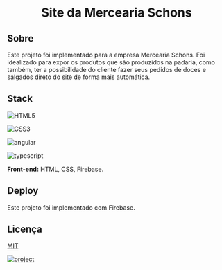 [JAVASCRIPT__BADGE]: https://img.shields.io/badge/Javascript-000?style=for-the-badge&logo=javascript
[TYPESCRIPT__BADGE]: https://img.shields.io/badge/typescript-D4FAFF?style=for-the-badge&logo=typescript
[ANGULAR__BADGE]: https://img.shields.io/badge/Angular-red?style=for-the-badge&logo=angular
[PROJECT__BADGE]: https://img.shields.io/badge/📱Visit_this_project-000?style=for-the-badge&logo=project
[PROJECT__URL]: https://merceariaschons.com.br

<h1 align="center" style="font-weight: bold;">Site da Mercearia Schons</h1>

<h2 id="started">Sobre</h2>

Este projeto foi implementado para a empresa Mercearia Schons. Foi idealizado para expor os produtos que são produzidos na padaria, como também, ter a possibilidade do cliente fazer seus pedidos de doces e salgados direto do site de forma mais automática.

## Stack

![HTML5](https://img.shields.io/badge/html5-%23E34F26.svg?style=for-the-badge&logo=html5&logoColor=white)

![CSS3](https://img.shields.io/badge/css3-%231572B6.svg?style=for-the-badge&logo=css3&logoColor=white)

![angular][ANGULAR__BADGE]

![typescript][TYPESCRIPT__BADGE]

**Front-end:** HTML, CSS, Firebase.


## Deploy

Este projeto foi implementado com Firebase.

## Licença

[MIT](LICENSE)

[![project][PROJECT__BADGE]][PROJECT__URL]
